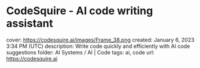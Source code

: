 # CodeSquire - AI code writing assistant

cover: https://codesquire.ai/images/Frame_38.png
created: January 6, 2023 3:34 PM (UTC)
description: Write code quickly and efficiently with AI code suggestions
folder: AI Systems / AI | Code
tags: ai, code
url: https://codesquire.ai
